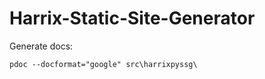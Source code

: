 # Harrix-Static-Site-Generator

Generate docs:

```console
pdoc --docformat="google" src\harrixpyssg\
```